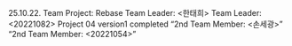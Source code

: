 25.10.22. Team Project: Rebase
Team Leader: <한태희>
Team Leader: <20221082>
Project 04 version1 completed
“2nd Team Member: <손세광>”
 “2nd Team Member: <20221054>”
